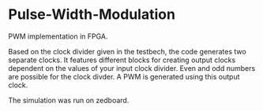 # Pulse-Width-Modulation
PWM implementation in FPGA.

Based on the clock divider given in the testbech, the code generates two separate clocks.
It features different blocks for creating output clocks dependent on the values of your input clock divider.
Even and odd numbers are possible for the clock divder.
A PWM is generated using this output clock.


The simulation was run on zedboard. 

